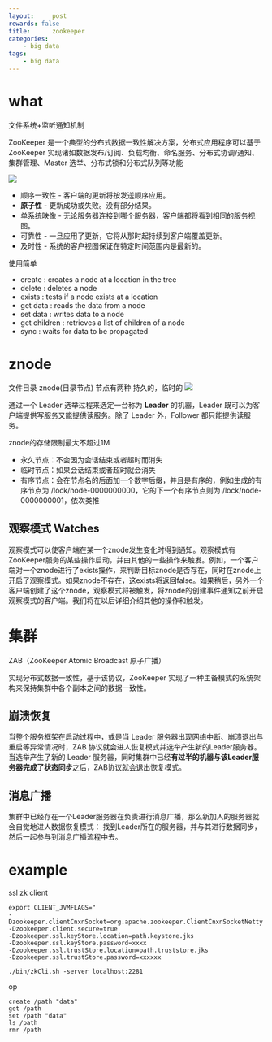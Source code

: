 ```yaml
---
layout:     post
rewards: false
title:      zookeeper
categories:
    - big data
tags:
    - big data
---
```


# what

文件系统+监听通知机制

ZooKeeper 是一个典型的分布式数据一致性解决方案，分布式应用程序可以基于 ZooKeeper 实现诸如数据发布/订阅、负载均衡、命名服务、分布式协调/通知、集群管理、Master 选举、分布式锁和分布式队列等功能

![](http://ww2.sinaimg.cn/large/006tNc79gy1g5vl5va9nhj30go055mxc.jpg)

- 顺序一致性 - 客户端的更新将按发送顺序应用。
- **原子性** - 更新成功或失败。没有部分结果。
- 单系统映像 - 无论服务器连接到哪个服务器，客户端都将看到相同的服务视图。
- 可靠性 - 一旦应用了更新，它将从那时起持续到客户端覆盖更新。
- 及时性 - 系统的客户视图保证在特定时间范围内是最新的。


使用简单
- create : creates a node at a location in the tree
- delete : deletes a node
- exists : tests if a node exists at a location
- get data : reads the data from a node
- set data : writes data to a node
- get children : retrieves a list of children of a node
- sync : waits for data to be propagated

# znode

文件目录 znode(目录节点) 节点有两种 持久的，临时的
![](http://ww2.sinaimg.cn/large/006tNc79gy1g5vltbw0dpj30ca071t8o.jpg)

通过一个 Leader 选举过程来选定一台称为 **Leader** 的机器，Leader
既可以为客户端提供写服务又能提供读服务。除了 Leader 外，Follower 都只能提供读服务。



znode的存储限制最大不超过1M

- 永久节点：不会因为会话结束或者超时而消失
- 临时节点：如果会话结束或者超时就会消失 
- 有序节点：会在节点名的后面加一个数字后缀，并且是有序的，例如生成的有序节点为 /lock/node-0000000000，它的下一个有序节点则为 /lock/node-0000000001，依次类推

## 观察模式 Watches

观察模式可以使客户端在某一个znode发生变化时得到通知。观察模式有ZooKeeper服务的某些操作启动，并由其他的一些操作来触发。例如，一个客户端对一个znode进行了exists操作，来判断目标znode是否存在，同时在znode上开启了观察模式。如果znode不存在，这exists将返回false。如果稍后，另外一个客户端创建了这个znode，观察模式将被触发，将znode的创建事件通知之前开启观察模式的客户端。我们将在以后详细介绍其他的操作和触发。



# 集群

ZAB（ZooKeeper Atomic Broadcast 原子广播）

实现分布式数据一致性，基于该协议，ZooKeeper 实现了一种主备模式的系统架构来保持集群中各个副本之间的数据一致性。

## 崩溃恢复

当整个服务框架在启动过程中，或是当 Leader 服务器出现网络中断、崩溃退出与重启等异常情况时，ZAB 协议就会进人恢复模式并选举产生新的Leader服务器。
当选举产生了新的 Leader 服务器，同时集群中已经**有过半的机器与该Leader服务器完成了状态同步**之后，ZAB协议就会退出恢复模式。


## 消息广播

集群中已经存在一个Leader服务器在负责进行消息广播，那么新加人的服务器就会自觉地进人数据恢复模式：
找到Leader所在的服务器，并与其进行数据同步，然后一起参与到消息广播流程中去。



# example

ssl zk client

```shell
export CLIENT_JVMFLAGS="
-Dzookeeper.clientCnxnSocket=org.apache.zookeeper.ClientCnxnSocketNetty
-Dzookeeper.client.secure=true
-Dzookeeper.ssl.keyStore.location=path.keystore.jks
-Dzookeeper.ssl.keyStore.password=xxxx
-Dzookeeper.ssl.trustStore.location=path.truststore.jks
-Dzookeeper.ssl.trustStore.password=xxxxxx

./bin/zkCli.sh -server localhost:2281
```



op

```shell
create /path "data"
get /path
set /path "data"
ls /path
rmr /path
```



